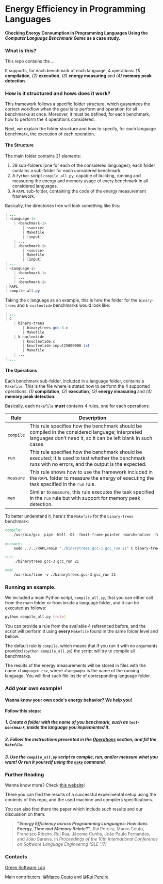 # Energy Efficiency in Programming Languages
#### Checking Energy Consumption in Programming Languages Using the _Computer Language Benchmark Game_ as a case study.

### What is this?

This repo contains the ...

It supports, for each benchmark of each language, 4 operations: *(1)* **compilation**, *(2)* **execution**, *(3)* **energy measuring** and *(4)* **memory peak detection**.

### How is it structured and hows does it work?

This framework follows a specific folder structure, which guarantees the correct workflow when the goal is to perform and operation for all benchmarks at once.
Moreover, it must be defined, for each benchmark, how to perform the 4 operations considered.

Next, we explain the folder structure and how to specify, for each language benchmark, the execution of each operation.

#### The Structure
The main folder contains 31 elements: 
1. 29 sub-folders (one for each of the considered languages); each folder contains a sub-folder for each considered benchmark.
2. A `Python` script `compile_all.py`, capable of building, running and measuring the energy and memory usage of every benchmark in all considered languages.
2. A `RAPL` sub-folder, containing the code of the energy measurement framework.

Basically, the directories tree will look something like this:

```Java
| ...
| <Language-1>
	| <benchmark-1>
		| <source>
		| Makefile
		| [input]
	| ...
	| <benchmark-i>
		| <source>
		| Makefile
		| [input]
| ...
| <Language-i>
	| <benchmark-1>
	| ...
	| <benchmark-i>
| RAPL
| compile_all.py

```

Taking the `C` language as an example, this is how the folder for the `binary-trees` and `k-nucleotide` benchmarks would look like:

```Java
| ...
| C
	| binary-trees
		| binarytrees.gcc-3.c
		| Makefile
	| k-nucleotide
		| knucleotide.c
		| knucleotide-input25000000.txt
		| Makefile
	| ...
| ...

```

#### The Operations

Each benchmark sub-folder, included in a language folder, contains a `Makefile`.
This is the file where is stated how to perform the 4 supported operations: *(1)* **compilation**, *(2)* **execution**, *(3)* **energy measuring** and *(4)* **memory peak detection**.

Basically, each `Makefile` **must** contains 4 rules, one for each operations:

| Rule | Description |
| -------- | -------- |
| `compile` | This rule specifies how the benchmark should be compiled in the considered language; Interpreted languages don't need it, so it can be left blank in such cases. |
| `run` | This rule specifies how the benchmark should be executed; It is used to test whether the benchmark runs with no errors, and the output is the expected. |
| `measure` | This rule shows how to use the framework included in the `RAPL` folder to measure the energy of executing the task specified in the `run` rule. |
| `mem` | Similar to `measure`, this rule executes the task specified in the `run` rule but with support for memory peak detection. |

To better understand it, here's the `Makefile` for the `binary-trees` benchmark:

```Makefile
compile:
	/usr/bin/gcc -pipe -Wall -O3 -fomit-frame-pointer -march=native -fopenmp -D_FILE_OFFSET_BITS=64 -I/usr/include/apr-1.0 binarytrees.gcc-3.c -o binarytrees.gcc-3.gcc_run -lapr-1 -lgomp -lm
	
measure:
	sudo ../../RAPL/main "./binarytrees.gcc-3.gcc_run 21" C binary-trees

run:
	./binarytrees.gcc-3.gcc_run 21

mem:
	/usr/bin/time -v ./binarytrees.gcc-3.gcc_run 21

```

### Running an example.

We included a main Python script, `compile_all.py`, that you can either call from the main folder or from inside a language folder, and it can be executed as follows:

```Bash
python compile_all.py [rule]
```

You can provide a rule from the available 4 referenced before, and the script will perform it using **every** `Makefile` found in the same folder level and bellow.

The default rule is `compile`, which means that if you run it with no arguments provided (`python compile_all.py`) the script will try to compile all benchmarks.

The results of the energy measurements will be stored in files with the name `<language>.csv`, where `<language>` is the name of the running language. 
You will find such file inside of corresponding language folder.

### Add your own example!
#### Wanna know your own code's energy behavior? We help you!
#### Follow this steps:

##### 1. Create a folder with the name of you benchmark, such as `test-benchmark`, inside the language you implemented it.

##### 2. Follow the instructions presented in the [Operations](#the-operations) section, and fill the `Makefile`.

##### 3. Use the `compile_all.py` script to compile, run, and/or measure what you want! Or run it yourself using the [`make`](https://linux.die.net/man/1/make) command.

### Further Reading
Wanna know more? Check [this website](https://sites.google.com/view/energy-efficiency-languages)!

There you can find the results of a successful experimental setup using the contents of this repo, and the used machine and compilers specifications.

You can also find there the paper which include such results and our discussion on them:

>**"_Energy Efficiency across Programming Languages: How does Energy, Time and Memory Relate?_"**, 
>Rui Pereira, Marco Couto, Francisco Ribeiro, Rui Rua, Jácome Cunha, João Paulo Fernandes, and João Saraiva. 
>In *Proceedings of the 10th International Conference on Software Language Engineering (SLE '17)*

### Contacts

[Green Software Lab](http://greenlab.di.uminho.pt)

Main contributors: [@Marco Couto](http://github.com/MarcoCouto) and [@Rui Pereira](http://github.com/States)
